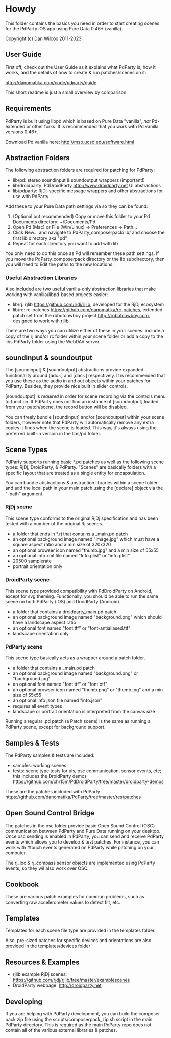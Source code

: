 Howdy
=====

This folder contains the basics you need in order to start creating scenes for the PdParty iOS app using Pure Data 0.46+ (vanilla).

Copyright (c) [Dan Wilcox](danomatika.com) 2011-2023

User Guide
----------

First off, check out the User Guide as it explains what PdParty is, how it works, and the details of how to create & run patches/scenes on it:

http://danomatika.com/code/pdparty/guide

This short readme is just a small overview by comparison.

Requirements
------------

PdParty is built using libpd which is based on Pure Data "vanilla", *not* Pd-extended or other forks. It is recommended that you work with Pd vanilla versions 0.46+.

Download Pd vanilla here: http://msp.ucsd.edu/software.html

Abstraction Folders
-------------------

The following abstraction folders are required for patching for PdParty:

* lib/pd: stereo soundinput & soundoutput wrappers (important!)
* lib/droidparty: PdDroidParty http://www.droidparty.net UI abstractions
* lib/pdparty: RjDj-specific message wrappers and other abstractions for use with PdParty

Add these to your Pure Data path settings via so they can be found:

1. (Optional but recommended) Copy or move this folder to your Pd Documents directory: ~/Documents/Pd 
1. Open Pd (Mac) or File (Win/Linux) -> Preferences -> Path...
2. Click New... and navigate to PdParty_composerpack/lib/ and choose the first lib directory aka "pd"
3. Repeat for each directory you want to add with lib

You only need to do this once as Pd will remember these path settings. If you move the PdParty_composerpack directory or the lib subdirectory, then you will need to Edit the paths to the new locations.

### Useful Abstraction Libraries

Also included are two useful vanilla-only abstraction libraries that make working with vanilla/libpd-based projects easier:

* lib/rj: rjlib https://github.com/rjdj/rjlib, developed for the RjDj ecosystem
* lib/rc: rc-patches https://github.com/danomatika/rc-patches, extended patch set from the robotcowboy project http://robotcowboy.com, designed to work with rjlib

There are two ways you can utilize either of these in your scenes: include a copy of the rj and/or rc folder within your scene folder or add a copy to the libs PdParty folder using the WebDAV server. 

soundinput & soundoutput
------------------------

The [soundinput] & [soundoutput] abstractions provide expanded functionality around [adc~] and [dac~] respectively. It is recommended that you use these as the audio in and out objects within your patches for PdParty. Besides, they provide nice built in slider controls.

[soundoutput] is *required* in order for scene recording via the controls menu to function. If PdParty does not find an instance of [soundoutput] loaded from your patch/scene, the record button will be disabled.

You can freely bundle [soundinput] and/or [soundoutput] within your scene folders, however note that PdParty will automatically remove any extra copies it finds when the scene is loaded. This way, it's always using the preferred built-in version in the libs/pd folder.

Scene Types
-----------

PdParty supports running basic \*.pd patches as well as the following scene types: RjDj, DroidParty, & PdParty. "Scenes" are basically folders with a specific layout that are treated as a single entity for encapsulation.

You can bundle abstractions & abstraction libraries within a scene folder and add the local path in your main patch using the [declare] object via the "-path" argument.

### RjDj scene
  
This scene type conforms to the original RjDj specification and has been tested with a number of the original Rj scenes.

* a folder that ends in \*.rj that contains a _main.pd patch
* an optional background image named "image.jpg" which must have a square aspect ratio and a min size of 320x320
* an optional browser icon named "thumb.jpg" and a min size of 55x55
* an optional info xml file named "Info.plist" or "info.plist"
* 20500 samplerate
* portrait orientation only

### DroidParty scene

This scene type provided compatibility with PdDroidParty on Android, except for svg theming. Functionally, you should be able to run the same scene on both PdParty (iOS) and DroidParty (Android).

* a folder that contains a droidparty_main.pd patch
* an optional background image named "background.png" which should have a landscape aspect ratio
* an optional font named "font.ttf" or "font-antialiased.ttf"
* landscape orientation only
  
### PdParty scene

This scene type basically acts as a wrapper around a patch folder.

* a folder that contains a _main.pd patch
* an optional background image named "background.png" or "background.jpg"
* an optional font named "font.ttf" or "font.otf"
* an optional browser icon named "thumb.png" or "thumb.jpg" and a min size of 55x55
* an optional info json file named "info.json"
* requires all event types
* landscape or portrait orientation is interpreted from the canvas size
  
Running a regular .pd patch (a Patch scene) is the same as running a PdParty scene, except for background support.

Samples & Tests
---------------

The PdParty samples & tests are included:

* samples: working scenes
* tests: scene type tests for uis, osc communication, sensor events, etc; this includes the DroidParty demos https://github.com/chr15m/PdDroidParty/tree/master/droidparty-demos

These are the patches included with PdParty https://github.com/danomatika/PdParty/tree/master/res/patches

Open Sound Control Bridge
--------------------------

The patches in the osc folder provide basic Open Sound Control (OSC) communication between PdParty and Pure Data running on your desktop. Once osc sending is enabled in PdParty, you can send and receive PdParty events which allows you to develop & test patches. For instance, you can work with #touch events generated on PdParty while patching on your computer.

The rj_loc & rj_compass sensor objects are implemented using PdParty events, so they wil also work over OSC.

Cookbook
--------

These are various patch examples for common problems, such as converting raw accelerometer values to detect tilt, etc.

Templates
---------

Templates for each scene file type are provided in the templates folder.

Also, pre-sized patches for specific devices and orientations are also provided in the templates/devices folder

Resources & Examples
--------------------

* rjlib example RjDj scenes: https://github.com/rjdj/rjlib/tree/master/examplescenes
* DroidParty webpage: http://droidparty.net

Developing
----------

If you are helping with PdParty development, you can build the composer pack zip file using the scripts/composerpack_zip.sh script in the main PdParty directory. This is required as the main PdParty repo does not contain all of the various external libraries & patches.
